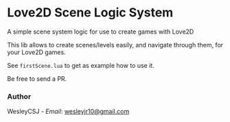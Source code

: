 # Love2D Scene Logic System
A simple scene system logic for use to create games with Love2D

This lib allows to create scenes/levels easily, and navigate through them, for your Love2D games.

See `firstScene.lua` to get as example how to use it.

Be free to send a PR.

### Author

WesleyCSJ - *Email*: wesleyjr10@gmail.com